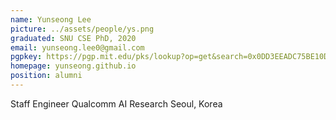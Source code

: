 ```yaml
---
name: Yunseong Lee
picture: ../assets/people/ys.png
graduated: SNU CSE PhD, 2020
email: yunseong.lee0@gmail.com 
pgpkey: https://pgp.mit.edu/pks/lookup?op=get&search=0x0DD3EEADC75BE10D
homepage: yunseong.github.io
position: alumni
---
```

Staff Engineer
Qualcomm AI Research
Seoul, Korea
